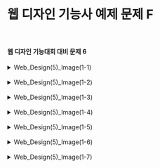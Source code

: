 <h1>웹 디자인 기능사 예제 문제 F</h1><br>
<h4>웹 디자인 기능대회 대비 문제 6</h4>
<details>
  <summary>Web_Design(5)_Image(1-1)</summary>
  문제 6-1 ( 주식회사 기능건설_Image 6-1 )
  
  ![image](https://github.com/user-attachments/assets/91e98dff-18a7-4d68-9b0a-565bb9184e9d)
</details>
<br>
<details>
  <summary>Web_Design(5)_Image(1-2)</summary>
  문제 6-2 ( 주식회사 기능건설_Image 6-2 )
  
  ![image](https://github.com/user-attachments/assets/df78d15a-98f9-4c24-8d8a-e516523a3235)
</details>
<br>
<details>
  <summary>Web_Design(5)_Image(1-3)</summary>
  문제 6-3 ( 주식회사 기능건설_Image 6-3 )
  
  ![image](https://github.com/user-attachments/assets/e8b83e36-9b13-4139-ad4b-a8130cd2a971)
</details>
<br>
<details>
  <summary>Web_Design(5)_Image(1-4)</summary>
  문제 6-4 ( 주식회사 기능건설_Image 6-4 )
  
  ![image](https://github.com/user-attachments/assets/7e87e70d-b5a5-432b-92a2-55664a94e720)
</details>
<br>
<details>
  <summary>Web_Design(5)_Image(1-5)</summary>
  문제 6-5 ( 주식회사 기능건설_Image 6-5 )
  
  ![image](https://github.com/user-attachments/assets/18c071a7-b145-4e11-ae86-f5d234c7901d)
</details>
<br>
<details>
  <summary>Web_Design(5)_Image(1-6)</summary>
  문제 6-6 ( 주식회사 기능건설_Image 6-6 )
  
  ![image](https://github.com/user-attachments/assets/d2c9b1fd-4dfa-496b-8021-385e754b2d4d)
</details>
<br>
<details>
  <summary>Web_Design(5)_Image(1-7)</summary>
  문제 6-7 ( 주식회사 기능건설_Image 6-7 )
  
  ![image](https://github.com/user-attachments/assets/c4d485cb-a2f7-4f15-9c39-26aef77a55d3)
</details>
